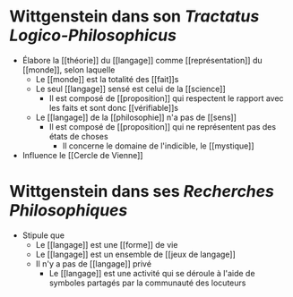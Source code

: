 # Wittgenstein dans son _Tractatus Logico-Philosophicus_

- Élabore la [[théorie]] du [[langage]] comme [[représentation]] du [[monde]], selon laquelle
  - Le [[monde]] est la totalité des [[fait]]s
  - Le seul [[langage]] sensé est celui de la [[science]]
    - Il est composé de [[proposition]] qui respectent le rapport avec les faits et sont donc [[vérifiable]]s
  - Le [[langage]] de la [[philosophie]] n'a pas de [[sens]]
    - Il est composé de [[proposition]] qui ne représentent pas des états de choses
      - Il concerne le domaine de l'indicible, le [[mystique]]
- Influence le [[Cercle de Vienne]]

# Wittgenstein dans ses _Recherches Philosophiques_

- Stipule que
  - Le [[langage]] est une [[forme]] de vie
  - Le [[langage]] est un ensemble de [[jeux de langage]]
  - Il n'y a pas de [[langage]] privé
    - Le [[langage]] est une activité qui se déroule à l'aide de symboles partagés par la communauté des locuteurs